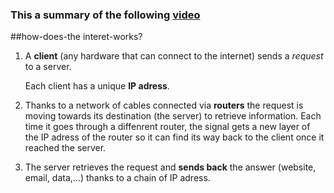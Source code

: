### This a summary of the following [video](https://www.youtube.com/watch?v=7_LPdttKXPc)

##how-does-the interet-works?

1. A **client** (any hardware that can connect to the internet) sends a *request* to a server. 

	Each client has a unique **IP adress**.

2. Thanks to a network of cables connected via **routers** the request is moving towards its destination (the server) to retrieve information. Each time it goes through a diffenrent router, the signal gets a new layer of the IP adress of the router so it can find its way back to the client once it reached the server.

3. The server retrieves the request and **sends back** the answer (website, email, data,...) thanks to a chain of IP adress.
